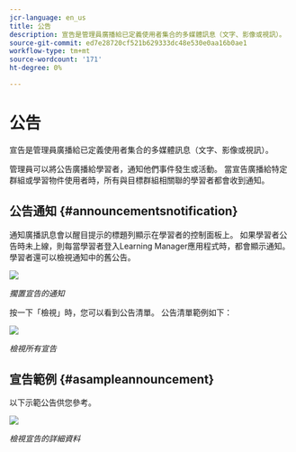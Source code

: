 ```yaml
---
jcr-language: en_us
title: 公告
description: 宣告是管理員廣播給已定義使用者集合的多媒體訊息（文字、影像或視訊）。
source-git-commit: ed7e28720cf521b629333dc48e530e0aa16b0ae1
workflow-type: tm+mt
source-wordcount: '171'
ht-degree: 0%

---
```




# 公告

宣告是管理員廣播給已定義使用者集合的多媒體訊息（文字、影像或視訊）。

管理員可以將公告廣播給學習者，通知他們事件發生或活動。 當宣告廣播給特定群組或學習物件使用者時，所有與目標群組相關聯的學習者都會收到通知。

## 公告通知 {#announcementsnotification}

通知廣播訊息會以醒目提示的標題列顯示在學習者的控制面板上。 如果學習者公告時未上線，則每當學習者登入Learning Manager應用程式時，都會顯示通知。 學習者還可以檢視通知中的舊公告。

![](assets/pending-announcements.png)

*擱置宣告的通知*

按一下「檢視」時，您可以看到公告清單。 公告清單範例如下：

![](assets/learner-announcements-list.png)

*檢視所有宣告*

## 宣告範例 {#asampleannouncement}

以下示範公告供您參考。

![](assets/announcement-details.png)

*檢視宣告的詳細資料*

